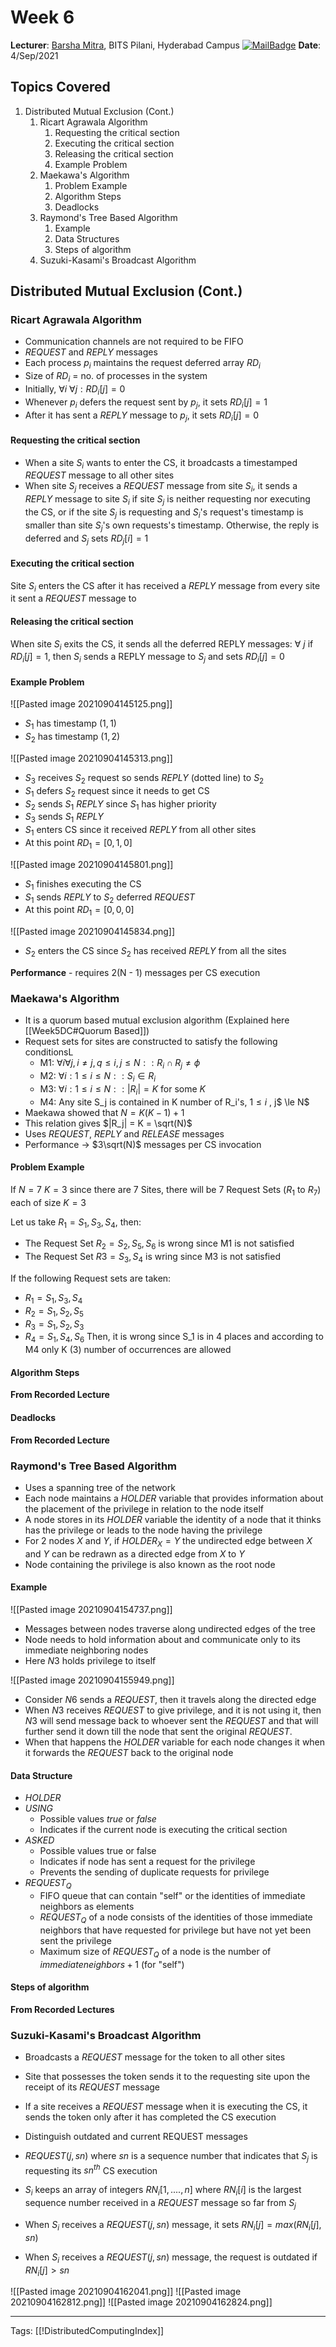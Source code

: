 # Week 6

**Lecturer**: [Barsha Mitra](http://a.impartus.com/#/profile/1985732), BITS Pilani, Hyderabad Campus
[![MailBadge](https://img.shields.io/badge/-barsha.mitra@hyderabad.bits--pilani.ac.in-EA4335?style=for-the-badge&logo=gmail&logoColor=white)](mailto:barsha.mitra@hyderabad.bits-pilani.ac.in)
**Date**: 4/Sep/2021

## Topics Covered
1. Distributed Mutual Exclusion (Cont.)
	1. Ricart Agrawala Algorithm
		1. Requesting the critical section
		2. Executing the critical section
		3. Releasing the critical section
		4. Example Problem
	2. Maekawa's Algorithm
		1. Problem Example
		2. Algorithm Steps
		3. Deadlocks
	3. Raymond's Tree Based Algorithm
		1. Example
		2. Data Structures
		3. Steps of algorithm
	4. Suzuki-Kasami's Broadcast Algorithm


## Distributed Mutual Exclusion (Cont.)
### Ricart Agrawala Algorithm
- Communication channels are not required to be FIFO
- $REQUEST$ and $REPLY$ messages
- Each process $p_i$ maintains the request deferred array $RD_i$
- Size of $RD_i$ = no. of processes in the system
- Initially, $\forall i\ \forall j: RD_i[j] = 0$
- Whenever $p_i$ defers the request sent by $p_j$, it sets $RD_i[j] = 1$
- After it has sent a $REPLY$ message to $p_j$, it sets $RD_i[j] = 0$

#### Requesting the critical section
- When a site $S_i$ wants to enter the CS, it broadcasts a timestamped $REQUEST$ message to all other sites
- When site $S_j$ receives a $REQUEST$ message from site $S_i$, it sends a $REPLY$ message to site $S_i$ if site $S_j$ is neither requesting nor executing the CS, or if the site $S_j$ is requesting and $S_i$'s request's timestamp is smaller than site $S_j$'s own requests's timestamp. Otherwise, the reply is deferred and $S_j$ sets $RD_j[i] = 1$

#### Executing the critical section
Site $S_i$ enters the CS after it has received a $REPLY$ message from every site it sent a $REQUEST$ message to

#### Releasing the critical section
When site $S_i$ exits the CS, it sends all the deferred REPLY messages:
$\forall\ j$ if $RD_i[j] = 1$, then $S_i$ sends a REPLY message to $S_j$ and sets $RD_i[j] = 0$

#### Example Problem
![[Pasted image 20210904145125.png]]
- $S_1$ has timestamp $(1, 1)$
- $S_2$ has timestamp $(1, 2)$

![[Pasted image 20210904145313.png]]
- $S_3$ receives $S_2$ request so sends $REPLY$ (dotted line) to $S_2$
- $S_1$ defers $S_2$ request since it needs to get CS
- $S_2$ sends $S_1$ $REPLY$ since $S_1$ has higher priority
- $S_3$ sends $S_1$ $REPLY$
- $S_1$ enters CS since it received $REPLY$ from all other sites
- At this point $RD_1 = [0, 1, 0]$

![[Pasted image 20210904145801.png]]
- $S_1$ finishes executing the CS
- $S_1$ sends $REPLY$ to $S_2$ deferred $REQUEST$
- At this point $RD_1 = [0, 0, 0]$

![[Pasted image 20210904145834.png]]
- $S_2$ enters the CS since $S_2$ has received $REPLY$ from all the sites


**Performance** - requires 2(N - 1) messages per CS execution

### Maekawa's Algorithm
- It is a quorum based mutual exclusion algorithm (Explained here [[Week5DC#Quorum Based]])
- Request sets for sites are constructed to satisfy the following conditionsL
	- M1: $\forall i \forall j, i \ne j, q \le i, j \le N :: R_i \cap R_j \ne \phi$
	- M2: $\forall i : 1 \le i \le N :: S_i \in R_i$
	- M3: $\forall i : 1 \le i \le N :: |R_i| = K$ for some $K$
	- M4: Any site S_j is contained in K number of R_i's, $1 \le i$ , j$ \le N$
- Maekawa showed that $N = K(K - 1) + 1$
- This relation gives $|R_j| = K = \sqrt(N)$
- Uses $REQUEST$, $REPLY$ and $RELEASE$ messages
- Performance -> $3\sqrt(N)$ messages per CS invocation

#### Problem Example
If $N = 7$
$K = 3$
since there are 7 Sites, there will be 7 Request Sets ($R_1$ to $R_7$) each of size $K = 3$

Let us take $R_1 = {S_1, S_3, S_4}$, then:
- The Request Set $R_2 = {S_2, S_5, S_6}$ is wrong since M1 is not satisfied
- The Request Set $R3 = {S_3, S_4}$ is wring since M3 is not satisfied

If the following Request sets are taken:
- $R_1 = {S_1, S_3, S_4}$
- $R_2 = {S_1, S_2, S_5}$
- $R_3 = {S_1, S_2, S_3}$
- $R_4 = {S_1, S_4, S_6}$
Then, it is wrong since S_1 is in 4 places and according to M4 only K (3) number of occurrences are allowed

#### Algorithm Steps
**From Recorded Lecture**

#### Deadlocks
**From Recorded Lecture**


### Raymond's Tree Based Algorithm
- Uses a spanning tree of the network
- Each node maintains a $HOLDER$ variable that provides information about the placement of the privilege in relation to the node itself
- A node stores in its $HOLDER$ variable the identity of a node that it thinks has the privilege or leads to the node having the privilege 
- For 2 nodes $X$ and $Y$, if $HOLDER_X = Y$ the undirected edge between $X$ and $Y$ can be redrawn as a directed edge from $X$ to $Y$
- Node containing the privilege is also known as the root node

#### Example
![[Pasted image 20210904154737.png]]
- Messages between nodes traverse along undirected edges of the tree
- Node needs to hold information about and communicate only to its immediate neighboring nodes
- Here $N3$ holds privilege to itself

![[Pasted image 20210904155949.png]]

- Consider $N6$ sends a $REQUEST$, then it travels along the directed edge
- When $N3$ receives $REQUEST$ to give privilege, and it is not using it, then $N3$ will send message back to whoever sent the $REQUEST$ and that will further send it down till the node that sent the original $REQUEST$.
- When that happens the $HOLDER$ variable for each node changes it when it forwards the $REQUEST$ back to the original node

#### Data Structure
- $HOLDER$
- $USING$
	- Possible values *true* or *false*
	- Indicates if the current node is executing the critical section
- $ASKED$
	- Possible values true or false
	- Indicates if node has sent a request for the privilege
	- Prevents the sending of duplicate requests for privilege
- $REQUEST_Q$
	- FIFO queue that can contain "self" or the identities of immediate neighbors as elements
	- $REQUEST_Q$ of a node consists of the identities of those immediate neighbors that have requested for privilege but have not yet been sent the privilege
	- Maximum size of $REQUEST_Q$ of a node is the number of $immediate neighbors + 1$ (for "self")

#### Steps of algorithm
**From Recorded Lectures**

### Suzuki-Kasami's Broadcast Algorithm
- Broadcasts a $REQUEST$ message for the token to all other sites
- Site that possesses the token sends it to the requesting site upon the receipt of its $REQUEST$ message
- If a site receives a $REQUEST$ message when it is executing the CS, it sends the token only after it has completed the CS execution

- Distinguish outdated and current REQUEST messages
- $REQUEST(j, sn)$ where $sn$ is a sequence number that indicates that $S_j$ is requesting its $sn^{th}$ CS execution
- $S_i$ keeps an array of integers $RN_i[1, .... , n]$ where $RN_i[i]$ is the largest sequence number received in a $REQUEST$ message so far from $S_j$
- When $S_i$ receives a $REQUEST(j, sn)$ message, it sets $RN_i[j] = max(RN_i[j], sn)$
- When $S_i$ receives a $REQUEST(j, sn)$ message, the request is outdated if $RN_i[j] > sn$

![[Pasted image 20210904162041.png]]
![[Pasted image 20210904162812.png]]
![[Pasted image 20210904162824.png]]

---
Tags: [[!DistributedComputingIndex]]